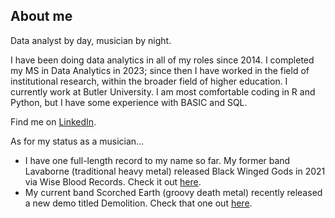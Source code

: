 ## About me

Data analyst by day, musician by night.

I have been doing data analytics in all of my roles since 2014.  I completed my MS in Data Analytics in 2023; since then I have worked in the field of institutional research, within the broader field of higher education.  I currently work at Butler University.  I am most comfortable coding in R and Python, but I have some experience with BASIC and SQL.

Find me on [LinkedIn](https://www.linkedin.com/in/brandon-signorino/).

As for my status as a musician...
- I have one full-length record to my name so far. My former band Lavaborne (traditional heavy metal) released Black Winged Gods in 2021 via Wise Blood Records. Check it out [here](https://lavaborne.bandcamp.com/album/black-winged-gods).
- My current band Scorched Earth (groovy death metal) recently released a new demo titled Demolition. Check that one out [here](https://scorched-earth-metal.bandcamp.com/album/demolition).

<!--
**brandon-signorino/brandon-signorino** is a ✨ _special_ ✨ repository because its `README.md` (this file) appears on your GitHub profile.

Here are some ideas to get you started:

- 🔭 I’m currently working on ...
- 🌱 I’m currently learning ...
- 👯 I’m looking to collaborate on ...
- 🤔 I’m looking for help with ...
- 💬 Ask me about ...
- 📫 How to reach me: ...
- 😄 Pronouns: ...
- ⚡ Fun fact: ...
-->
